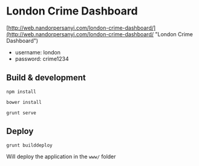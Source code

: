 # London Crime Dashboard

[http://web.nandorpersanyi.com/london-crime-dashboard/](http://web.nandorpersanyi.com/london-crime-dashboard/ "London Crime Dashboard")

- username: london
- password: crime1234

## Build & development

`npm install`

`bower install`

`grunt serve`

## Deploy

`grunt builddeploy`

Will deploy the application in the `www/` folder